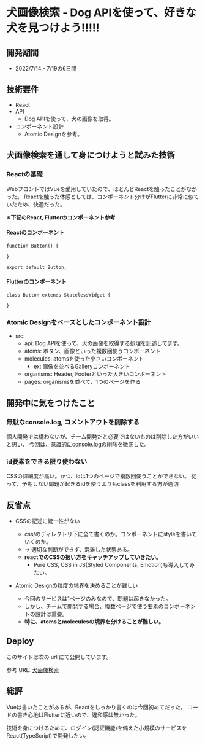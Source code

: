 # 犬画像検索 - Dog APIを使って、好きな犬を見つけよう!!!!!

## 開発期間

- 2022/7/14 - 7/19の6日間

## 技術要件

- React
- API
  - Dog APIを使って、犬の画像を取得。
- コンポーネント設計  
  - Atomic Designを参考。

## 犬画像検索を通して身につけようと試みた技術

### Reactの基礎

WebフロントではVueを愛用していたので、ほとんどReactを触ったことがなかった。
Reactを触った体感としては、コンポーネント分けがFlutterに非常に似ていたため、快適だった。

**※下記のReact, Flutterのコンポーネント参考**

#### Reactのコンポーネント
~~~
function Button() {

}

export default Button;
~~~

#### Flutterのコンポーネント
~~~
class Button extends StatelessWidget {

}
~~~

### Atomic Designをベースとしたコンポーネント設計

- src:
  - api: Dog APIを使って、犬の画像を取得する処理を記述してます。
  - atoms: ボタン、画像といった複数回使うコンポーネント
  - molecules: atomsを使った小さいコンポーネント
    - ex: 画像を並べるGalleryコンポーネント
  - organisms: Header, Footerといった大きいコンポーネント
  - pages: organismsを並べて、1つのページを作る

## 開発中に気をつけたこと

### 無駄なconsole.log, コメントアウトを削除する
個人開発では構わないが、チーム開発だと必要ではないものは削除した方がいいと思い、
今回は、意識的にconsole.logの削除を徹底した。

### id要素をできる限り使わない
CSSの詳細度が高い。かつ、idは1つのページで複数回使うことができない。
従って、予期しない問題が起きるidを使うよりもclassを利用する方が適切

## 反省点

- CSSの記述に統一性がない
  - css/のディレクトリ下に全て書くのか。コンポーネントにstyleを書いていくのか。
  - → 適切な判断ができず、混雑した状態ある。
  - **reactでのCSSの扱い方をキャッチアップしていきたい。**
    - Pure CSS, CSS in JS(Styled Components, Emotion)も導入してみたい。


- Atomic Designの粒度の境界を決めることが難しい
  - 今回のサービスは1ページのみなので、問題は起きなかった。
  - しかし、チームで開発する場合、複数ページで使う要素のコンポーネントの設計は重要。
  - **特に、atomsとmoleculesの境界を分けることが難しい。**


## Deploy

このサイトは次の url にて公開しています。

参考 URL: [犬画像検索](https://dog-recommendation.netlify.app/)


## 総評

Vueは書いたことがあるが、Reactをしっかり書くのは今回初めてだった。
コードの書き心地はFlutterに近いので、違和感は無かった。

技術を身につけるために、ログイン(認証機能)を備えた小規模のサービスをReact(TypeScript)で開発したい。